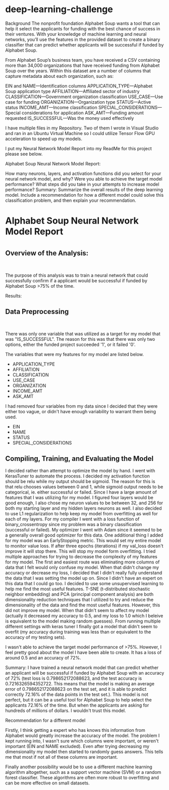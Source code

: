 # deep-learning-challenge

Background
The nonprofit foundation Alphabet Soup wants a tool that can help it select the applicants for funding with the best chance of success in their ventures. With your knowledge of machine learning and neural networks, you’ll use the features in the provided dataset to create a binary classifier that can predict whether applicants will be successful if funded by Alphabet Soup.

From Alphabet Soup’s business team, you have received a CSV containing more than 34,000 organizations that have received funding from Alphabet Soup over the years. Within this dataset are a number of columns that capture metadata about each organization, such as:

EIN and NAME—Identification columns
APPLICATION_TYPE—Alphabet Soup application type
AFFILIATION—Affiliated sector of industry
CLASSIFICATION—Government organization classification
USE_CASE—Use case for funding
ORGANIZATION—Organization type
STATUS—Active status
INCOME_AMT—Income classification
SPECIAL_CONSIDERATIONS—Special considerations for application
ASK_AMT—Funding amount requested
IS_SUCCESSFUL—Was the money used effectively

I have multiple files in my Repository.  Two of them I wrote in Visual Studio and ran in an Ubuntu Virtual Machine so I could utilize Tensor Flow GPU acceleration to speed up my models.

I put my Neural Network Model Report into my ReadMe for this project please see below.

Alphabet Soup Neural Network Model Report:

How many neurons, layers, and activation functions did you select for your neural network model, and why?
Were you able to achieve the target model performance?
What steps did you take in your attempts to increase model performance?
Summary: Summarize the overall results of the deep learning model. Include a recommendation for how a different model could solve this classification problem, and then explain your recommendation.

<h1><loud>Alphabet Soup Neural Network Model Report</loud><h1>

<h2>Overview of the Analysis:</h2><br>

The purpose of this analysis was to train a neural network that could successfully confirm if a applicant would be successful if funded by Alphabet Soup >75% of the time.

Results:

<h2>Data Preprocessing</h2><br>

There was only one variable that was utilized as a target for my model that was "IS_SUCCESSFUL".  The reason for this was that there was only two options, either the funded project succeeded '1', or it failed '0'. <br>

The variables that were my features for my model are listed below.<br>

<ul>
    <li>APPLICATION_TYPE </li>
    <li>AFFILIATION </li>
    <li>CLASSIFICATION </li>
    <li>USE_CASE </li>
    <li>ORGANIZATION </li>
    <li>INCOME_AMT </li>
    <li>ASK_AMT </li>
</ul>

I had removed four variables from my data since I decided that they were either too vague, or didn't have enough variability to warrant them being used.
<ul>
    <li>EIN</li>
    <li>NAME</li>
    <li>STATUS</li>
    <li>SPECIAL_CONSIDERATIONS</li>

</ul>

<h2>Compiling, Training, and Evaluating the Model</h2>

I decided rather than attempt to optimize the model by hand. I went with KerasTuner to automate the process.  I decided my activation function should be relu while my output should be sigmoid.  The reason for this is that relu chooses values between 0 and 1, while sigmoid output needs to be categorical, ie. either successful or failed.  Since I have a large amount of features that I was utilizing for my model.  I figured four layers would be good enough, I also chose my neuron values to be between 32, and 256 for both my starting layer and my hidden layers neurons as well.  I also decided to use L1 regularization to help keep my model from overfitting as well for each of my layers.  For my compiler I went with a loss function of binary_crossentropy since my problem was a binary classification (successful or failed).  My optimizer I went with Adam since it seemed to be a generally overall good optimizer for this data.  One additional thing I added for my model was an EarlyStopping metric.  This would set my entire model to monitor value loss.  If after three epochs (iterations) if my val_loss doesn't improve it will stop there.  This will stop my model form overfitting.  I tried multiple approaches for trying to decrease the complexity of my features for my model.  The first and easiest route was eliminating more columns of data that I felt would only confuse my model.  When that didn't change my accuracy or decrease my loss, I decided that I didn't really fully understand the data that I was setting the model up on.  Since I didn't have an expert on this data that I could go too.  I decided to use some unsupervised learning to help me find the most useful features.  T-SNE (t-distributed stochastic neighbor embedding) and PCA (principal component analysis) are both dimensionality reduction techniques that I utilized to try and reduce the dimensionality of the data and find the most useful features.  However, this did not improve my model.  When that didn't seem to affect my model (actually it decreased my accuracy to 0.5, and my loss to 1.0 which I beleive is equivalent to the model making random guesses).  From running multiple different settings with keras tuner I finally got a model that didn't seem to overfit (my accuracy during training was less than or equivalent to the accuracy of my testing sets).

I wasn't able to achieve the target model performance of >75%.  However, I feel pretty good about the model I have been able to create. It has a loss of around 0.5 and an accuracy of 72%.  

Summary:
I have trained a neural network model that can predict whether an applicant will be successful if funded by Alphabet Soup with an accuracy of 72% (test loss is 0.798652172088623, and the test accuracy is 0.7216326594352722. This means that the model is making an average error of 0.798652172088623 on the test set, and it is able to predict correctly 72.16% of the data points in the test set.). This model is not perfect, but it can be a useful tool for Alphabet Soup to help select the applicants 72.16% of the time.  But when the applicants are asking for hundreds of millions of dollars.  I wouldn't trust this model.

Recommendation for a different model

Firstly, I think getting a expert who has knows this information from Alphabet would greatly increase the accuracy of the model.  The problem I kept running into, I wasn't sure which columns were important, or weren't important (EIN and NAME excluded).  Even after trying decreasing my dimensionality my model then started to randomly guess answers.  This tells me that most if not all of these columns are important.

Finally another possibility would be to use a different machine learning algorithm altogether, such as a support vector machine (SVM) or a random forest classifier. These algorithms are often more robust to overfitting and can be more effective on small datasets.

